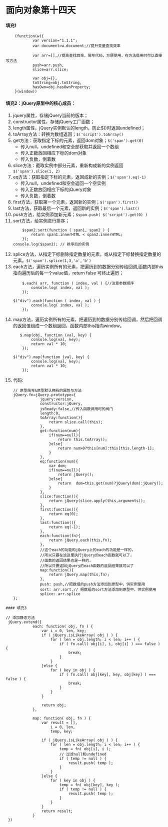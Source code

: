 # 面向对象第十四天
#### 填充1
```
    (function(w){
            var version="1.1.1";
            var document=w.document;//提升变量查找效率

            var arr=[],//提高查找效率，简写代码，方便使用，在方法借用时可以直接写方法
            push=arr.push,
            slice=arr.slice;

            var obj={},
            toString=obj.toString,
            hasOwn=obj.hasOwnProperty;
    }(window))
```
#### 填充2：jQuery原型中的核心成员：
1. jquery属性，存储jQuery当前的版本；
2. constructor属性，存储jQuery工厂函数；
3. length属性，jQuery实例默认的length，防止$()时返回undefined；
1. toArray方法：转换为数组返回；`$('script').toArray()`
2.  get方法：获取指定下标的元素，返回dom对象；`$('span').get(0)`
    - 传入null，undefined和空全部获取并返回一个数组
    - 传入正数放回相应下标的dom对象
    - 传入负数，倒着数
1. slice方法：截取实例中部分元素，重新构成新的实例返回`$('span').slice(1, 2)`
2. eq方法：获取指定下标的元素，返回成新的实例；`$('span').eq(-1)`
    - 传入null，undefined和空会返回一个空实例
    - 传入正数放回相应下标的jQuery对象
    - 传入负数，倒着数
3. first方法，获取第一个元素，返回新的实例；`$('span').first()`
4. last方法，获取最后一个元素，返回新的实例；`$('span').last()`
5. push方法，给实例添加新元素；`$span.push( $('script').get(0) )`
6. sort方法，给实例进行排序；
    ```
        $span2.sort(function ( span1, span2 ) {
            return span1.innerHTML < span2.innerHTML;
        });
    console.log($span2); // 排序后的实例
    ```
7. splice方法，从指定下标删除指定数量的元素，或从指定下标替换指定数量的元素。`$('span').splice(1,3,'a','b')`
8. each方法，遍历实例所有的元素，把遍历到的数据分别传给回调,函数内部this指向遍历后的每一个value值，return false 可终止遍历；
    ```
        $.each( arr, function ( index, val ) {//注意参数顺序
            console.log( index, val );
        });
        
    $("div").each(function ( index, val ) {
            console.log( index, val );
        });
    ```
9. map方法，遍历实例所有的元素，把遍历到的数据分别传给回调，然后把回调的返回值组成一个数组返回，函数内部this指向window。
    ```
       $.map(obj, function (val, key) {
            console.log(val, key);
            return val * 10;
        });
        
    $("div").map(function (val, key) {
            console.log(val, key);
            return val * 10;
        });
    ```
10. 代码:
    ```
    // 原型简写&原型默认拥有的属性与方法
    jQuery.fn=jQuery.prototype={
                jquery:version,
                constructor:jQuery,
                isReady:false,//传入函数调用时的阀门
                length:0,
                toArray:function(){
                    return slice.call(this);
                },
                get:function(num){
                    if(num==null){
                        return this.toArray();
                    }else{
                        return num>0?this[num]:this[this.length-1];
                    }
                },
                eq:function(num){
                    var dom;
                    if(num==null){
                        return jQuery();
                    }else{
                        return  dom=this.get(num)?jQuery(dom):jQuery();
                    }
                },
                slice:function(){
                    return jQuery(slice.apply(this,arguments));
                },
                first:function(){
                    return eq(0);
                },
                last:function(){
                    return eq(-1);
                },
                each:function(fn){
                    return jQuery.each(this,fn);
                },
                //这个each的功能和jQuery上的each的功能是一样的，
                //所以只要在这这里执行jQuery的each函数就可以了，
                //函数的返回结果也是一样的，
                //所以只要返回jQuery的each函数的返回结果就可以了
                map:function(){
                    return jQuery.map(this,fn);
                },
                push: push,//把数组的push方法添加到原型中，供实例使用
                sort: arr.sort,// 把数组的sort方法添加到原型中，供实例使用
                splice: arr.splice
    };
```
#### 填充3
```
    // 添加静态方法
     jQuery.extend({
                each: function( obj, fn ) {
                    var i = 0, len, key;
                    if ( jQuery.isLikeArray( obj ) ) {
                        for ( len = obj.length; i < len; i++ ) {
                            if ( fn.call( obj[i], i, obj[i] ) === false ) {
                                break;
                            }
                        }
                    }else {
                        for ( key in obj ) {
                            if ( fn.call( obj[key], key, obj[key] ) === false ) {
                                break;
                            }
                        }
                    }

                    return obj;
                },

                map: function( obj, fn ) {
                    var result = [],
                        i = 0, len,
                        temp, key;

                    if ( jQuery.isLikeArray( obj ) ) {
                        for ( len = obj.length; i < len; i++ ) {
                            temp = fn( obj[i], i );
                            // 过滤null和undefined
                            if ( temp != null ) {
                                result.push( temp );
                            }
                        }
                    }else {
                        for ( key in obj ) {
                            temp = fn( obj[key], key );
                            if ( temp != null ) {
                                result.push( temp );
                            }
                        }
                    }
                    return result;
                }
     })
```

